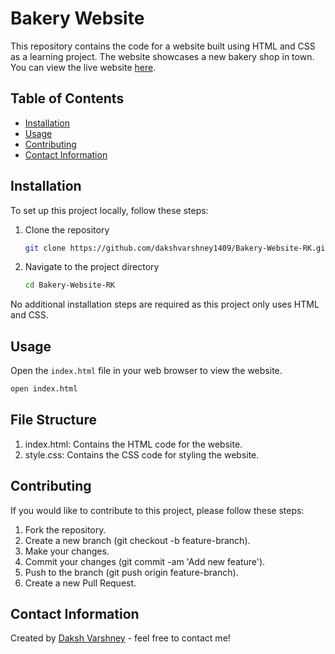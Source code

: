# Bakery Website

This repository contains the code for a website built using HTML and CSS as a learning project. The website showcases a new bakery shop in town. You can view the live website [here](https://dakshvarshney1409.github.io/Bakery-Website-RK/).

## Table of Contents

- [Installation](#installation)
- [Usage](#usage)
- [Contributing](#contributing)
- [Contact Information](#contact-information)

## Installation

To set up this project locally, follow these steps:

1. Clone the repository
    ```bash
    git clone https://github.com/dakshvarshney1409/Bakery-Website-RK.git
    ```
2. Navigate to the project directory
    ```bash
    cd Bakery-Website-RK
    ```

No additional installation steps are required as this project only uses HTML and CSS.

## Usage

Open the `index.html` file in your web browser to view the website.

```bash
open index.html
```

## File Structure

  1. index.html: Contains the HTML code for the website.
  2. style.css: Contains the CSS code for styling the website.

## Contributing

If you would like to contribute to this project, please follow these steps:

  1. Fork the repository.
  2. Create a new branch (git checkout -b feature-branch).
  3. Make your changes.
  4. Commit your changes (git commit -am 'Add new feature').
  5. Push to the branch (git push origin feature-branch).
  6. Create a new Pull Request.

## Contact Information

Created by [Daksh Varshney](https://github.com/DakshVarshney1409) - feel free to contact me!
